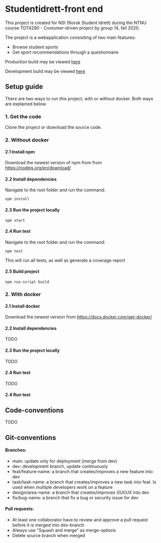 
# Studentidrett-front end  

This project is created for NSI (Norsk Student Idrett) during the NTNU course TDT4290 - Costumer-driven project by group 14, fall 2020.

The project is a webapplication consisiting of two main features:
- Browse student sports
- Get sport recommendations through a questionnaire

Production build may be viewed [here](https://kundestyrt-nsi-frontend.azurewebsites.net/)

Development build may be viewed [here](https://kundestyrt-nsi-frontend-staging.azurewebsites.net/)

  
## Setup guide
There are two ways to run this project, with or without docker. Both ways are explained below.

### 1. Get the code
Clone the project or download the source code.


### 2. Without docker
#### 2.1 Install npm
Download the newest version of npm from from https://nodejs.org/en/download/

#### 2.2 Install dependencies
Navigate to the root folder and run the command:
 ```
npm install
```
#### 2.3 Run the project locally
```
npm start
```

#### 2.4 Run test
Navigate to the root folder and run the command:
```
npm test
```
This will run all tests, as well as generate a coverage report

#### 2.5 Build project
```
npm run-script build
```

### 2. With docker
#### 2.1 Install docker
Download the newest version from https://docs.docker.com/get-docker/
#### 2.2 Install dependencies
TODO
#### 2.3 Run the project locally
TODO
#### 2.4 Run test
TODO
#### 2.4 Run test

## Code-conventions
TODO
## Git-conventions

#### Branches:
- main: update only for deployment (merge from dev)
- dev: development branch, update continuously
- feat/feature-name: a branch that creates/improves a new feature into dev
- task/task-name: a branch that creates/improves a new task into feat. Is used when multiple developers work on a feature 
- design/area-name: a branch that creates/improves GUI/UX into dev
- fix/bug-name: a branch that fix a bug or security issue for dev
#### Pull requests:
- At least one collaborator have to review and approve a pull request before it is merged into dev-branch
- Always use "Squash and merge" as merge-options
- Delete source branch when merged
